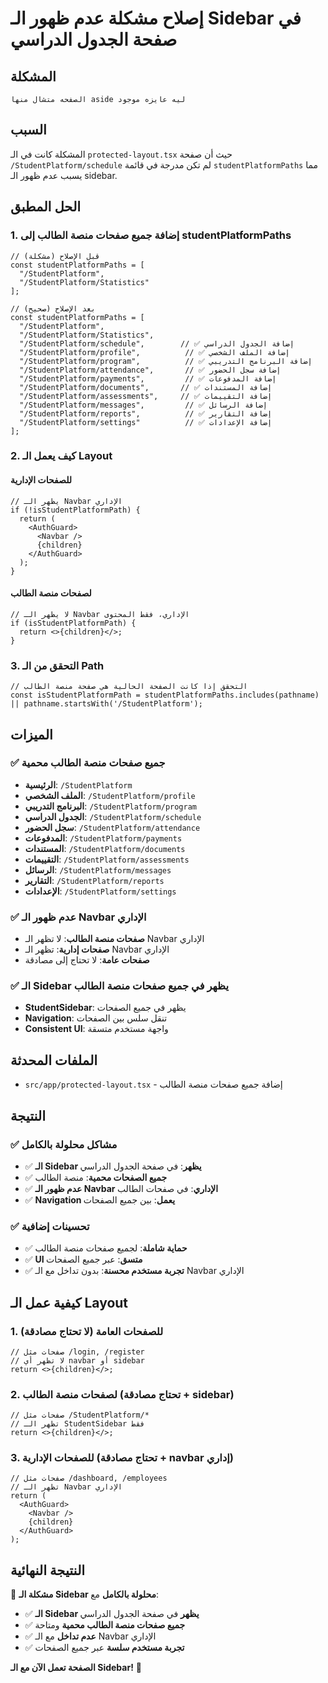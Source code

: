 # إصلاح مشكلة عدم ظهور الـ Sidebar في صفحة الجدول الدراسي

## المشكلة
```
الصفحه متشال منها aside ليه عايزه موجود
```

## السبب
المشكلة كانت في الـ `protected-layout.tsx` حيث أن صفحة `/StudentPlatform/schedule` لم تكن مدرجة في قائمة `studentPlatformPaths` مما يسبب عدم ظهور الـ sidebar.

## الحل المطبق

### 1. **إضافة جميع صفحات منصة الطالب إلى studentPlatformPaths**
```tsx
// قبل الإصلاح (مشكلة)
const studentPlatformPaths = [
  "/StudentPlatform",
  "/StudentPlatform/Statistics"
];

// بعد الإصلاح (صحيح)
const studentPlatformPaths = [
  "/StudentPlatform",
  "/StudentPlatform/Statistics",
  "/StudentPlatform/schedule",        // ✅ إضافة الجدول الدراسي
  "/StudentPlatform/profile",          // ✅ إضافة الملف الشخصي
  "/StudentPlatform/program",          // ✅ إضافة البرنامج التدريبي
  "/StudentPlatform/attendance",       // ✅ إضافة سجل الحضور
  "/StudentPlatform/payments",         // ✅ إضافة المدفوعات
  "/StudentPlatform/documents",       // ✅ إضافة المستندات
  "/StudentPlatform/assessments",     // ✅ إضافة التقييمات
  "/StudentPlatform/messages",         // ✅ إضافة الرسائل
  "/StudentPlatform/reports",          // ✅ إضافة التقارير
  "/StudentPlatform/settings"          // ✅ إضافة الإعدادات
];
```

### 2. **كيف يعمل الـ Layout**

#### **للصفحات الإدارية**
```tsx
// يظهر الـ Navbar الإداري
if (!isStudentPlatformPath) {
  return (
    <AuthGuard>
      <Navbar />
      {children}
    </AuthGuard>
  );
}
```

#### **لصفحات منصة الطالب**
```tsx
// لا يظهر الـ Navbar الإداري، فقط المحتوى
if (isStudentPlatformPath) {
  return <>{children}</>;
}
```

### 3. **التحقق من الـ Path**
```tsx
// التحقق إذا كانت الصفحة الحالية هي صفحة منصة الطالب
const isStudentPlatformPath = studentPlatformPaths.includes(pathname) || pathname.startsWith('/StudentPlatform');
```

## الميزات

### ✅ **جميع صفحات منصة الطالب محمية**
- **الرئيسية**: `/StudentPlatform`
- **الملف الشخصي**: `/StudentPlatform/profile`
- **البرنامج التدريبي**: `/StudentPlatform/program`
- **الجدول الدراسي**: `/StudentPlatform/schedule`
- **سجل الحضور**: `/StudentPlatform/attendance`
- **المدفوعات**: `/StudentPlatform/payments`
- **المستندات**: `/StudentPlatform/documents`
- **التقييمات**: `/StudentPlatform/assessments`
- **الرسائل**: `/StudentPlatform/messages`
- **التقارير**: `/StudentPlatform/reports`
- **الإعدادات**: `/StudentPlatform/settings`

### ✅ **عدم ظهور الـ Navbar الإداري**
- **صفحات منصة الطالب**: لا تظهر الـ Navbar الإداري
- **صفحات إدارية**: تظهر الـ Navbar الإداري
- **صفحات عامة**: لا تحتاج إلى مصادقة

### ✅ **الـ Sidebar يظهر في جميع صفحات منصة الطالب**
- **StudentSidebar**: يظهر في جميع الصفحات
- **Navigation**: تنقل سلس بين الصفحات
- **Consistent UI**: واجهة مستخدم متسقة

## الملفات المحدثة

- `src/app/protected-layout.tsx` - إضافة جميع صفحات منصة الطالب

## النتيجة

### ✅ **مشاكل محلولة بالكامل**
- ✅ **الـ Sidebar يظهر**: في صفحة الجدول الدراسي
- ✅ **جميع الصفحات محمية**: منصة الطالب
- ✅ **عدم ظهور الـ Navbar الإداري**: في صفحات الطالب
- ✅ **Navigation يعمل**: بين جميع الصفحات

### ✅ **تحسينات إضافية**
- ✅ **حماية شاملة**: لجميع صفحات منصة الطالب
- ✅ **UI متسق**: عبر جميع الصفحات
- ✅ **تجربة مستخدم محسنة**: بدون تداخل مع الـ Navbar الإداري

## كيفية عمل الـ Layout

### 1. **للصفحات العامة** (لا تحتاج مصادقة)
```tsx
// صفحات مثل /login, /register
// لا تظهر أي navbar أو sidebar
return <>{children}</>;
```

### 2. **لصفحات منصة الطالب** (تحتاج مصادقة + sidebar)
```tsx
// صفحات مثل /StudentPlatform/*
// تظهر الـ StudentSidebar فقط
return <>{children}</>;
```

### 3. **للصفحات الإدارية** (تحتاج مصادقة + navbar إداري)
```tsx
// صفحات مثل /dashboard, /employees
// تظهر الـ Navbar الإداري
return (
  <AuthGuard>
    <Navbar />
    {children}
  </AuthGuard>
);
```

## النتيجة النهائية

🎉 **مشكلة الـ Sidebar محلولة بالكامل** مع:
- ✅ **الـ Sidebar يظهر** في صفحة الجدول الدراسي
- ✅ **جميع صفحات منصة الطالب محمية** ومتاحة
- ✅ **عدم تداخل** مع الـ Navbar الإداري
- ✅ **تجربة مستخدم سلسة** عبر جميع الصفحات

**الصفحة تعمل الآن مع الـ Sidebar!** 🚀
